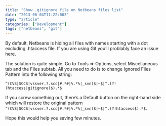 ```yaml
---
title: "Show .gitignore file on Netbeans files list"
date: "2013-06-04T11:22:00Z"
type: "article"
categories: ["Development"]
tags: ["netbeans", "git"]
---
```


By default, Netbeans is hiding all files with names starting with a dot excluding .htaccess file. If you are using Git you’ll problably face an issue here.

The solution is quite simple. Go to Tools => Options, select Miscellaneous tab and the Files subtab. All you need to do is to change Ignored Files Pattern into the following string:

```
^(CVS|SCCS|vssver.?.scc|#.*#|%.*%|_svn)$|~$|^.(?!(htaccess|gitignore)$).*$
```

If you screw something out, there’s a Default button on the right-hand side which will restore the original pattern `^(CVS|SCCS|vssver.?.scc|#.*#|%.*%|_svn)$|~$|^.(?!htaccess$).*$`.

Hope this would help you saving few minutes.
